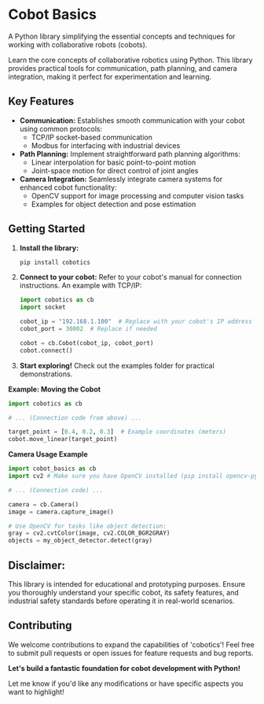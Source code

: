 # Cobot Basics

A Python library simplifying the essential concepts and techniques for working with collaborative robots (cobots).

Learn the core concepts of collaborative robotics using Python. This library provides practical tools for communication, path planning, and camera integration, making it perfect for experimentation and learning.

## **Key Features**

- **Communication:** Establishes smooth communication with your cobot using common protocols:
  - TCP/IP socket-based communication
  - Modbus for interfacing with industrial devices
- **Path Planning:** Implement straightforward path planning algorithms:
  - Linear interpolation for basic point-to-point motion
  - Joint-space motion for direct control of joint angles
- **Camera Integration:** Seamlessly integrate camera systems for enhanced cobot functionality:
  - OpenCV support for image processing and computer vision tasks
  - Examples for object detection and pose estimation

## **Getting Started**

1. **Install the library:**

   ```bash
   pip install cobotics
   ```

2. **Connect to your cobot:** Refer to your cobot's manual for connection instructions. An example with TCP/IP:

   ```python
   import cobotics as cb
   import socket

   cobot_ip = "192.168.1.100"  # Replace with your cobot's IP address
   cobot_port = 30002  # Replace if needed

   cobot = cb.Cobot(cobot_ip, cobot_port)
   cobot.connect()
   ```

3. **Start exploring!** Check out the examples folder for practical demonstrations.

**Example: Moving the Cobot**

```python
import cobotics as cb

# ... (Connection code from above) ...

target_point = [0.4, 0.2, 0.3]  # Example coordinates (meters)
cobot.move_linear(target_point)
```

**Camera Usage Example**

```python
import cobot_basics as cb
import cv2 # Make sure you have OpenCV installed (pip install opencv-python)

# ... (Connection code) ...

camera = cb.Camera()
image = camera.capture_image()

# Use OpenCV for tasks like object detection:
gray = cv2.cvtColor(image, cv2.COLOR_BGR2GRAY)
objects = my_object_detector.detect(gray)
```

## **Disclaimer:**

This library is intended for educational and prototyping purposes. Ensure you thoroughly understand your specific cobot, its safety features, and industrial safety standards before operating it in real-world scenarios.

## **Contributing**

We welcome contributions to expand the capabilities of 'cobotics'! Feel free to submit pull requests or open issues for feature requests and bug reports.

**Let's build a fantastic foundation for cobot development with Python!**

Let me know if you'd like any modifications or have specific aspects you want to highlight!
